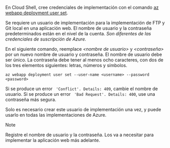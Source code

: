 En Cloud Shell, cree credenciales de implementación con el comando [az webapp deployment user set](/cli/azure/webapp/deployment/user#set).

Se requiere un usuario de implementación para la implementación de FTP y Git local en una aplicación web. El nombre de usuario y la contraseña predeterminados están en el nivel de la cuenta. _Son diferentes de las credenciales de suscripción de Azure._

En el siguiente comando, reemplace  *\<nombre de usuario>* y  *\<contraseña>* por un nuevo nombre de usuario y contraseña. El nombre de usuario debe ser único. La contraseña debe tener al menos ocho caracteres, con dos de los tres elementos siguientes: letras, números y símbolos. 

```azurecli-interactive
az webapp deployment user set --user-name <username> --password <password>
```

Si se produce un error ` 'Conflict'. Details: 409`, cambie el nombre de usuario. Si se produce un error ` 'Bad Request'. Details: 400`, use una contraseña más segura.

Solo es necesario crear este usuario de implementación una vez, y puede usarlo en todas las implementaciones de Azure.

> [!NOTE]
> Registre el nombre de usuario y la contraseña. Los va a necesitar para implementar la aplicación web más adelante.
>
>